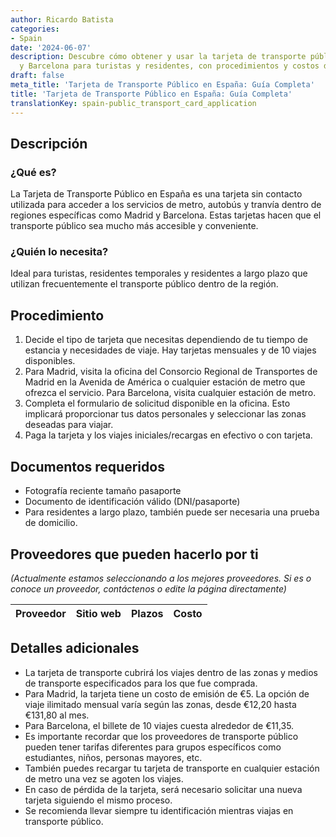 ```yaml
---
author: Ricardo Batista
categories:
- Spain
date: '2024-06-07'
description: Descubre cómo obtener y usar la tarjeta de transporte público en Madrid
  y Barcelona para turistas y residentes, con procedimientos y costos detallados.
draft: false
meta_title: 'Tarjeta de Transporte Público en España: Guía Completa'
title: 'Tarjeta de Transporte Público en España: Guía Completa'
translationKey: spain-public_transport_card_application
---
```



## Descripción
### ¿Qué es?
La Tarjeta de Transporte Público en España es una tarjeta sin contacto utilizada para acceder a los servicios de metro, autobús y tranvía dentro de regiones específicas como Madrid y Barcelona. Estas tarjetas hacen que el transporte público sea mucho más accesible y conveniente.

### ¿Quién lo necesita?
Ideal para turistas, residentes temporales y residentes a largo plazo que utilizan frecuentemente el transporte público dentro de la región.

## Procedimiento
1. Decide el tipo de tarjeta que necesitas dependiendo de tu tiempo de estancia y necesidades de viaje. Hay tarjetas mensuales y de 10 viajes disponibles.
2. Para Madrid, visita la oficina del Consorcio Regional de Transportes de Madrid en la Avenida de América o cualquier estación de metro que ofrezca el servicio. Para Barcelona, visita cualquier estación de metro.
3. Completa el formulario de solicitud disponible en la oficina. Esto implicará proporcionar tus datos personales y seleccionar las zonas deseadas para viajar.
4. Paga la tarjeta y los viajes iniciales/recargas en efectivo o con tarjeta.

## Documentos requeridos
- Fotografía reciente tamaño pasaporte
- Documento de identificación válido (DNI/pasaporte)
- Para residentes a largo plazo, también puede ser necesaria una prueba de domicilio.

## Proveedores que pueden hacerlo por ti

_(Actualmente estamos seleccionando a los mejores proveedores. Si es o conoce un proveedor, contáctenos o edite la página directamente)_

| Proveedor | Sitio web | Plazos | Costo |
| --------------- | --------------- | :-------------: | :-------------: |

## Detalles adicionales
- La tarjeta de transporte cubrirá los viajes dentro de las zonas y medios de transporte especificados para los que fue comprada.
- Para Madrid, la tarjeta tiene un costo de emisión de €5. La opción de viaje ilimitado mensual varía según las zonas, desde €12,20 hasta €131,80 al mes.
- Para Barcelona, el billete de 10 viajes cuesta alrededor de €11,35.
- Es importante recordar que los proveedores de transporte público pueden tener tarifas diferentes para grupos específicos como estudiantes, niños, personas mayores, etc.
- También puedes recargar tu tarjeta de transporte en cualquier estación de metro una vez se agoten los viajes.
- En caso de pérdida de la tarjeta, será necesario solicitar una nueva tarjeta siguiendo el mismo proceso.
- Se recomienda llevar siempre tu identificación mientras viajas en transporte público.